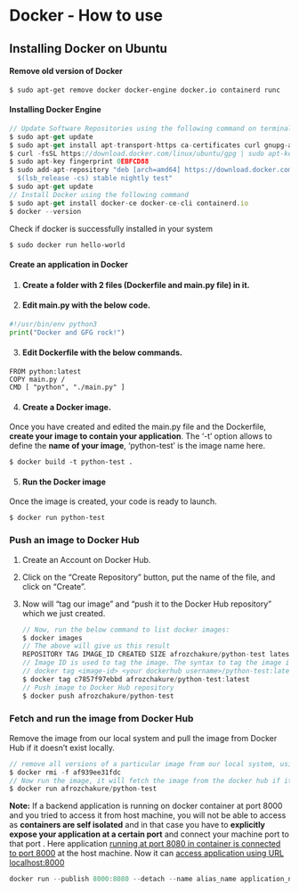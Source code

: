 # Docker - How to use

## Installing Docker on Ubuntu

#### Remove old version of Docker

```
$ sudo apt-get remove docker docker-engine docker.io containerd runc
```

#### Installing Docker Engine

```typescript
// Update Software Repositories using the following command on terminal
$ sudo apt-get update
$ sudo apt-get install apt-transport-https ca-certificates curl gnupg-agent software-properties-common
$ curl -fsSL https://download.docker.com/linux/ubuntu/gpg | sudo apt-key add -
$ sudo apt-key fingerprint 0EBFCD88
$ sudo add-apt-repository "deb [arch=amd64] https://download.docker.com/linux/ubuntu \
  $(lsb_release -cs) stable nightly test"
$ sudo apt-get update
// Install Docker using the following command
$ sudo apt-get install docker-ce docker-ce-cli containerd.io
$ docker --version
```

 Check if docker is successfully installed in your system

```
$ sudo docker run hello-world
```

#### Create an application in Docker

1. #### Create a folder with 2 files (Dockerfile and main.py file) in it.

2. #### Edit main.py with the below code.

```python
#!/usr/bin/env python3 
print("Docker and GFG rock!")
```

3. #### Edit Dockerfile with the below commands.

```
FROM python:latest
COPY main.py /
CMD [ "python", "./main.py" ]
```

4. #### Create a Docker image.

Once you have created and edited the main.py file and the Dockerfile, **create your image to contain your application**. The ‘-t’ option allows to define the **name of your image**, ‘python-test’ is the image name here.

```
$ docker build -t python-test .
```

5. #### Run the Docker image

Once the image is created, your code is ready to launch.

```
$ docker run python-test
```

### Push an image to Docker Hub

1. Create an Account on Docker Hub.

2. Click on the “Create Repository” button, put the name of the file, and click on “Create”.

3. Now will “tag our image” and “push it to the Docker Hub repository” which we just created. 

   ```typescript
   // Now, run the below command to list docker images:
   $ docker images
   // The above will give us this result
   REPOSITORY TAG IMAGE_ID CREATED SIZE afrozchakure/python-test latest c7857f97ebbd 2 hours ago 933MB.
   // Image ID is used to tag the image. The syntax to tag the image is: 
   // docker tag <image-id> <your dockerhub username>/python-test:latest
   $ docker tag c7857f97ebbd afrozchakure/python-test:latest
   // Push image to Docker Hub repository
   $ docker push afrozchakure/python-test
   ```


### Fetch and run the image from Docker Hub

Remove the image from our local system and pull the image from Docker Hub if it doesn’t exist locally.

```typescript
// remove all versions of a particular image from our local system, using the Image ID.
$ docker rmi -f af939ee31fdc
// Now run the image, it will fetch the image from the docker hub if it doesn’t exist on local machine.
$ docker run afrozchakure/python-test
```

**Note:** If a backend application is running on docker container at port 8000 and you tried to access it from host machine, you will not be able to access as **containers are self isolated** and in that case you have to **explicitly expose your application at a certain port** and connect your machine port to that port . Here application <u>running at port 8080 in container is connected to port 8000</u> at the host machine. Now it can <u>access application using URL localhost:8000</u>

```typescript
docker run --publish 8000:8080 --detach --name alias_name application_name:1.0 
```







